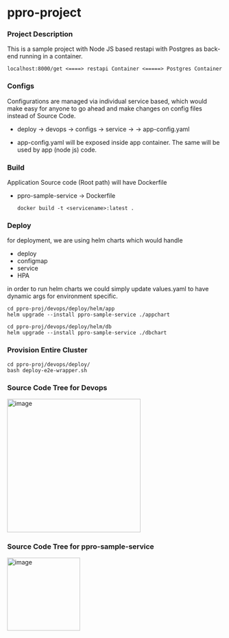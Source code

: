 
# ppro-project 

### Project Description

This is a sample project with Node JS based restapi with Postgres as back-end running in a container.
```
localhost:8000/get <====> restapi Container <=====> Postgres Container
```

### Configs

Configurations are managed via individual service based, which would make easy for anyone to go ahead and make changes on config files instead of Source Code.

- deploy -> devops -> configs -> service -> <environment> -> app-config.yaml

-  app-config.yaml will be exposed inside app container. The same will be used by app (node js) code.

### Build 
  
  Application Source code (Root path) will have Dockerfile 
  
- ppro-sample-service -> Dockerfile 
  
  ```
  docker build -t <servicename>:latest .
  ```
  

### Deploy 
  
  for deployment, we are using helm charts which would handle 
  - deploy
  - configmap 
  - service 
  - HPA 
  
  in order to run helm charts we could simply update values.yaml to have dynamic args for environment specific.
  
  ```
  cd ppro-proj/devops/deploy/helm/app
  helm upgrade --install ppro-sample-service ./appchart 
  ```
  
  ```
  cd ppro-proj/devops/deploy/helm/db 
  helm upgrade --install ppro-sample-service ./dbchart 
  ```
  
### Provision Entire Cluster 
  ```
  cd ppro-proj/devops/deploy/
  bash deploy-e2e-wrapper.sh 
  ```

### Source Code Tree for Devops  

<img width="311" alt="image" src="https://user-images.githubusercontent.com/5214795/165442677-eee0570e-9997-4b60-9824-4ab7f955982a.png">
  
### Source Code Tree for ppro-sample-service  

<img width="170" alt="image" src="https://user-images.githubusercontent.com/5214795/165442736-63ce862e-616e-4a03-a0c1-565142e125b1.png">


